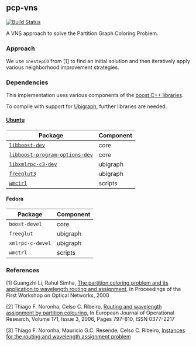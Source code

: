 ## pcp-vns

[![Build Status](https://travis-ci.org/lorenzleutgeb/pcp-vns.png?branch=master)](https://travis-ci.org/lorenzleutgeb/pcp-vns)

A VNS approach to solve the Partition Graph Coloring Problem.

### Approach

We use `onestepCD` from [1] to find an initial solution and then iteratively apply various neighborhood improvement strategies.

### Dependencies

This implementation uses various components of the [boost C++ libraries](http://www.boost.org/).

To compile with support for [Ubigraph](http://ubietylab.net/ubigraph/), further libraries are needed.

#### [Ubuntu](apt:libboost-dev,libboost-program-options-dev,freeglut3,freeglut3,libxmlrpc-c3-dev,wmctrl)

| Package                                                                  | Component |
| -------------------------------------------------------------------------|-----------|
| [`libboost-dev`](apt:libboost-dev)                                       | core      |
| [`libboost-program-options-dev`](apt:libboost-program-options-dev)       | core      |
| [`libxmlrpc-c3-dev`](apt:libxmlrpc-c3-dev)                               | ubigraph  |
| [`freeglut3`](apt:freeglut3)                                             | ubigraph  |
| [`wmctrl`](apt:wmctrl)                                                   | scripts   |

#### Fedora

| Package          | Component |
| -----------------|-----------|
| `boost-devel`    | core      |
| `freeglut`       | ubigraph  |
| `xmlrpc-c-devel` | ubigraph  |
| `wmctrl`         | scripts   |

### References

[1] Guangzhi Li, Rahul Simha, [The partition coloring problem and its application to wavelength routing and assignment](http://www.seas.gwu.edu/~simha/research/partcolor.ps), In Proceedings of the First Workshop on Optical Networks, 2000

[2] Thiago F. Noronha, Celso C. Ribeiro, [Routing and wavelength assignment by partition colouring](https://doi.org/10.1016/j.ejor.2004.09.007), In European Journal of Operational Research, Volume 171, Issue 3, 2006, Pages 797-810, ISSN 0377-2217

[3] Thiago F. Noronha, Mauricio G.C. Resende, Celso C. Ribeiro, [Instances for the routing and wavelength assignment problem](http://www.ic.uff.br/~celso/grupo/rwa.html)
